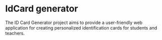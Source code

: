 # IdCard generator 
The ID Card Generator project aims to provide a user-friendly web application for creating personalized identification cards for students and teachers.
